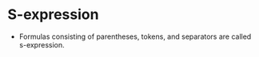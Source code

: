 # S-expression

- Formulas consisting of parentheses, tokens, and separators are called
  s-expression.

